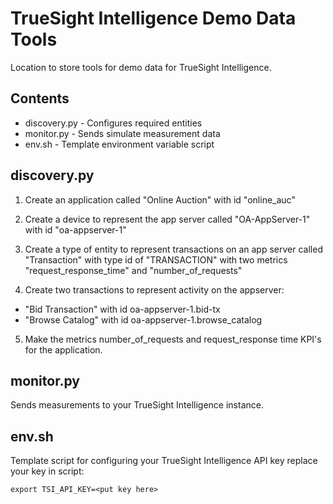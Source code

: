 # TrueSight Intelligence Demo Data Tools

Location to store tools for demo data for TrueSight Intelligence.

## Contents

- discovery.py - Configures required entities
- monitor.py - Sends simulate measurement data
- env.sh - Template environment variable script


## discovery.py

1. Create an application called "Online Auction" with id "online_auc"

2. Create a device to represent the app server called "OA-AppServer-1" with id "oa-appserver-1"

3. Create a type of entity to represent transactions on an app server called "Transaction" with
type id of "TRANSACTION" with two metrics "request_response_time" and "number_of_requests"

4. Create two transactions to represent activity on the appserver:
-  "Bid Transaction" with id oa-appserver-1.bid-tx
-  "Browse Catalog" with id oa-appserver-1.browse_catalog

5. Make the metrics number_of_requests and request_response time KPI's for the application.

## monitor.py

Sends measurements to your TrueSight Intelligence instance.


## env.sh

Template script for configuring your TrueSight Intelligence API key replace your key in script:

````
export TSI_API_KEY=<put key here>
````

